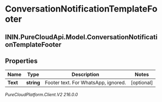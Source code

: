# ConversationNotificationTemplateFooter

## ININ.PureCloudApi.Model.ConversationNotificationTemplateFooter

## Properties

|Name | Type | Description | Notes|
|------------ | ------------- | ------------- | -------------|
| **Text** | **string** | Footer text. For WhatsApp, ignored. | [optional] |



_PureCloudPlatform.Client.V2 216.0.0_
